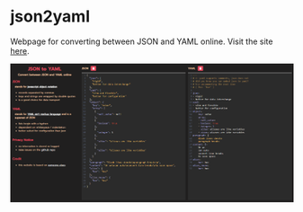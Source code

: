 # json2yaml
Webpage for converting between JSON and YAML online. Visit the site <a href = 'https://snazzy-sfogliatella-637f78.netlify.app/'>here</a>.

<img src = 'screenshot.PNG' />
